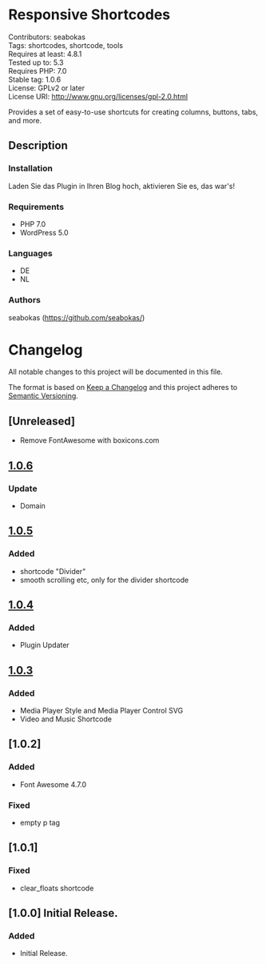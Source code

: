 # Responsive Shortcodes
Contributors: seabokas  
Tags: shortcodes, shortcode, tools  
Requires at least: 4.8.1  
Tested up to: 5.3  
Requires PHP: 7.0  
Stable tag: 1.0.6  
License: GPLv2 or later  
License URI: http://www.gnu.org/licenses/gpl-2.0.html  


Provides a set of easy-to-use shortcuts for creating columns, buttons, tabs, and more.


## Description

### Installation
Laden Sie das Plugin in Ihren Blog hoch, aktivieren Sie es, das war's!


### Requirements
* PHP 7.0
* WordPress 5.0

### Languages
* DE
* NL

### Authors
seabokas (https://github.com/seabokas/)


# Changelog 
All notable changes to this project will be documented in this file.

The format is based on [Keep a Changelog](http://keepachangelog.com/en/1.0.0/)
and this project adheres to [Semantic Versioning](http://semver.org/spec/v2.0.0.html).

## [Unreleased]
- Remove FontAwesome with boxicons.com

## [1.0.6]
### Update
- Domain

## [1.0.5]
### Added
- shortcode "Divider"
- smooth scrolling etc, only for the divider shortcode

## [1.0.4]
### Added
- Plugin Updater

## [1.0.3]
### Added
- Media Player Style and Media Player Control SVG
- Video and Music Shortcode

## [1.0.2]
### Added
- Font Awesome 4.7.0
### Fixed
- empty p tag

## [1.0.1]
### Fixed
- clear_floats shortcode

## [1.0.0] Initial Release.
### Added
- Initial Release.

[1.0.6]: https://github.com/seabokas/Responsive-Shortcodes/archive/1.0.6.zip
[1.0.5]: https://github.com/seabokas/Responsive-Shortcodes/archive/1.0.5.zip
[1.0.4]: https://github.com/seabokas/Responsive-Shortcodes/archive/1.0.4.zip
[1.0.3]: https://github.com/seabokas/Responsive-Shortcodes/archive/1.0.3.zip

